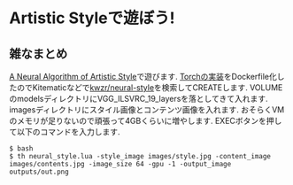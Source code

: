 # Artistic Styleで遊ぼう!

## 雑なまとめ
[A Neural Algorithm of Artistic Style](http://arxiv.org/abs/1508.06576)で遊びます. [Torchの実装](https://github.com/jcjohnson/neural-style)をDockerfile化したのでKitematicなどで[kwzr/neural-style](https://hub.docker.com/r/kwzr/neural-style)を検索してCREATEします. VOLUMEのmodelsディレクトリにVGG\_ILSVRC\_19\_layersを落としてきて入れます. imagesディレクトリにスタイル画像とコンテンツ画像を入れます. おそらくVMのメモリが足りないので頑張って4GBくらいに増やします. 
EXECボタンを押して以下のコマンドを入力します. 
```
$ bash
$ th neural_style.lua -style_image images/style.jpg -content_image images/contents.jpg -image_size 64 -gpu -1 -output_image outputs/out.png
```
